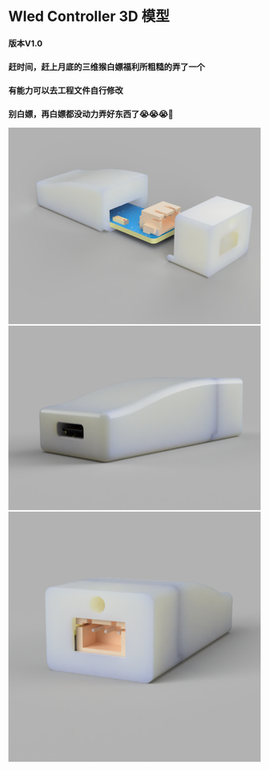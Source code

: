 # Wled Controller 3D 模型

### 版本V1.0

### 赶时间，赶上月底的三维猴白嫖福利所粗糙的弄了一个

### 有能力可以去工程文件自行修改

### 别白嫖，再白嫖都没动力弄好东西了😭😭😭🥹


![](/img/1.png)
![img](https://raw.githubusercontent.com/Yeely0162/Wled_Controller_3D_Model/main/img/2.png)
![img](https://raw.githubusercontent.com/Yeely0162/Wled_Controller_3D_Model/main/img/3.png)
